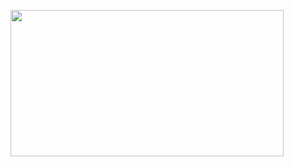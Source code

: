 <img src="![Ivantill meme](https://github.com/user-attachments/assets/49cd10cc-1c11-4591-8fa5-9e79f3fbb067)
" width="437" height="234">
